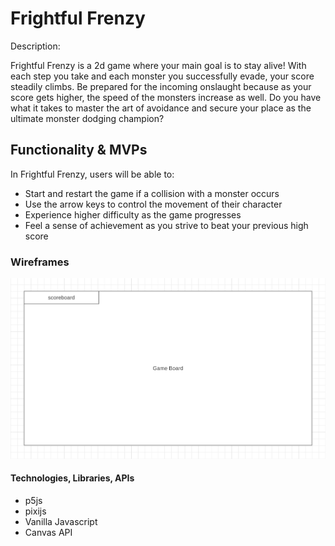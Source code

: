# Frightful Frenzy

Description: 

Frightful Frenzy is a 2d game where your main goal is to stay alive! With each step you take and each monster you successfully evade, your score steadily climbs. Be prepared for the incoming onslaught because as your score gets higher, the speed of the monsters increase as well. Do you have what it takes to master the art of avoidance and secure your place as the ultimate monster dodging champion? 

## Functionality & MVPs 

In Frightful Frenzy, users will be able to:

- Start and restart the game if a collision with a monster occurs
- Use the arrow keys to control the movement of their character
- Experience higher difficulty as the game progresses
- Feel a sense of achievement as you strive to beat your previous high score

### Wireframes 
<img src="Screenshot 2023-08-23 at 9.16.02 PM.png">

#### Technologies, Libraries, APIs

- p5js
- pixijs
- Vanilla Javascript
- Canvas API 
